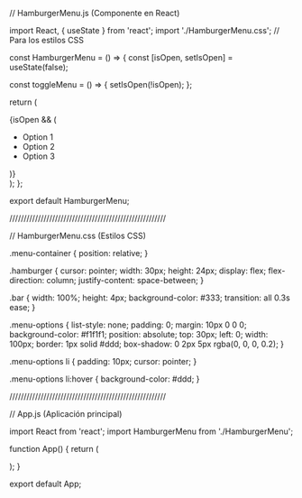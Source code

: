 // HamburgerMenu.js (Componente en React)

import React, { useState } from 'react';
import './HamburgerMenu.css'; // Para los estilos CSS

const HamburgerMenu = () => {
  const [isOpen, setIsOpen] = useState(false);

  const toggleMenu = () => {
    setIsOpen(!isOpen);
  };

  return (
    <div className="menu-container">
      <div className="hamburger" onClick={toggleMenu}>
        <div className="bar"></div>
        <div className="bar"></div>
        <div className="bar"></div>
      </div>
      {isOpen && (
        <ul className="menu-options">
          <li>Option 1</li>
          <li>Option 2</li>
          <li>Option 3</li>
        </ul>
      )}
    </div>
  );
};

export default HamburgerMenu;

///////////////////////////////////////////////////////

// HamburgerMenu.css (Estilos CSS)

.menu-container {
  position: relative;
}

.hamburger {
  cursor: pointer;
  width: 30px;
  height: 24px;
  display: flex;
  flex-direction: column;
  justify-content: space-between;
}

.bar {
  width: 100%;
  height: 4px;
  background-color: #333;
  transition: all 0.3s ease;
}

.menu-options {
  list-style: none;
  padding: 0;
  margin: 10px 0 0 0;
  background-color: #f1f1f1;
  position: absolute;
  top: 30px;
  left: 0;
  width: 100px;
  border: 1px solid #ddd;
  box-shadow: 0 2px 5px rgba(0, 0, 0, 0.2);
}

.menu-options li {
  padding: 10px;
  cursor: pointer;
}

.menu-options li:hover {
  background-color: #ddd;
}

///////////////////////////////////////////////////////

// App.js (Aplicación principal)

import React from 'react';
import HamburgerMenu from './HamburgerMenu';

function App() {
  return (
    <div className="App">
      <HamburgerMenu />
    </div>
  );
}

export default App;
